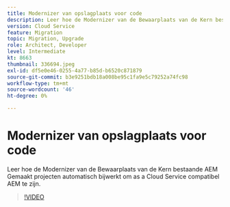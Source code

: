 ```yaml
---
title: Modernizer van opslagplaats voor code
description: Leer hoe de Modernizer van de Bewaarplaats van de Kern bestaande AEM Gemaakt projecten automatisch bijwerkt om as a Cloud Service compatibel AEM te zijn.
version: Cloud Service
feature: Migration
topic: Migration, Upgrade
role: Architect, Developer
level: Intermediate
kt: 8663
thumbnail: 336694.jpeg
exl-id: df5e0e46-0255-4a77-b85d-b6520c871879
source-git-commit: b3e9251bdb18a008be95c1fa9e5c79252a74fc98
workflow-type: tm+mt
source-wordcount: '46'
ht-degree: 0%

---
```


# Modernizer van opslagplaats voor code

Leer hoe de Modernizer van de Bewaarplaats van de Kern bestaande AEM Gemaakt projecten automatisch bijwerkt om as a Cloud Service compatibel AEM te zijn.

>[!VIDEO](https://video.tv.adobe.com/v/336694?quality=12&learn=on)
